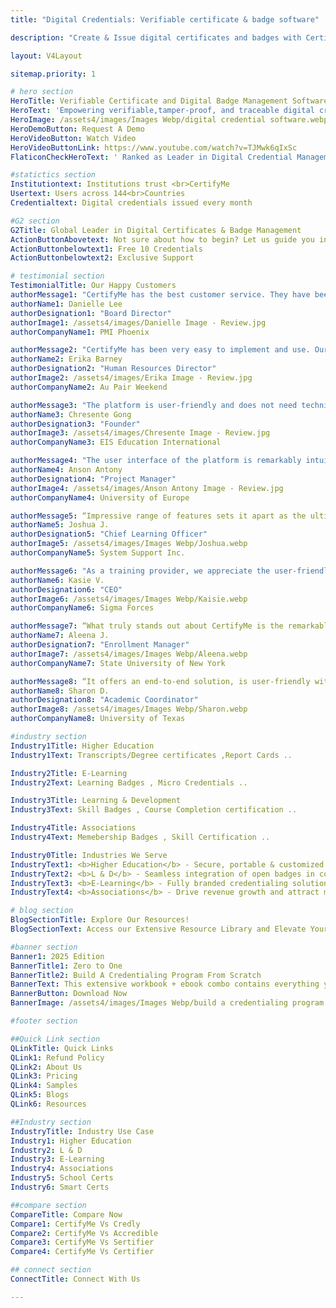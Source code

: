 ```yaml
---
title: "Digital Credentials: Verifiable certificate & badge software"

description: "Create & Issue digital certificates and badges with CertifyMe and feel confident that you’ve got the easiest technology and the best support in the industry."

layout: V4Layout

sitemap.priority: 1

# hero section 
HeroTitle: Verifiable Certificate and Digital Badge Management Software for Higher Education  
HeroText: 'Empowering verifiable,tamper-proof, and traceable digital credentials globally'
HeroImage: /assets4/images/Images Webp/digital credential software.webp
HeroDemoButton: Request A Demo
HeroVideoButton: Watch Video
HeroVideoButtonLink: https://www.youtube.com/watch?v=TJMwk6qIxSc
FlaticonCheckHeroText: ' Ranked as Leader in Digital Credential Management Software across Education Industry - G2 , TrustRadius , Capterra' 

#statictics section
Institutiontext: Institutions trust <br>CertifyMe
Usertext: Users across 144<br>Countries
Credentialtext: Digital credentials issued every month

#G2 section
G2Title: Global Leader in Digital Certificates & Badge Management
ActionButtonAbovetext: Not sure about how to begin? Let us guide you in the right direction!
ActionButtonbelowtext1: Free 10 Credentials
ActionButtonbelowtext2: Exclusive Support

# testimonial section
TestimonialTitle: Our Happy Customers
authorMessage1: "CertifyMe has the best customer service. They have been partners beside us as long as we have used their product. Our members that have received digital certificates love having something they can keep online and share with their peers."
authorName1: Danielle Lee
authorDesignation1: "Board Director"
authorImage1: /assets4/images/Danielle Image - Review.jpg
authorCompanyName1: PMI Phoenix

authorMessage2: "CertifyMe has been very easy to implement and use. Our organization used CertifyMe to create over 7000 certificates this past year. We were able to integrate CertifyMe with our CRM, thus requiring minimal time in labor to produce and send the certificates."
authorName2: Erika Barney
authorDesignation2: "Human Resources Director"
authorImage2: /assets4/images/Erika Image - Review.jpg
authorCompanyName2: Au Pair Weekend

authorMessage3: "The platform is user-friendly and does not need technical knowledge to issue digital credentials. On top of that, I commend their staff, who constantly check on us occasionally, as well as respond to our suggestions and comments."
authorName3: Chresente Gong
authorDesignation3: "Founder"
authorImage3: /assets4/images/Chresente Image - Review.jpg
authorCompanyName3: EIS Education International

authorMessage4: "The user interface of the platform is remarkably intuitive and makes it easier to use. I really want to acknowledge the exceptional support that CertifyMe has been providing, which counts a lot towards our satisfaction in using the tool."
authorName4: Anson Antony
authorDesignation4: "Project Manager"
authorImage4: /assets4/images/Anson Antony Image - Review.jpg
authorCompanyName4: University of Europe

authorMessage5: “Impressive range of features sets it apart as the ultimate solution for certificate verification. Their enterprise plan, along with customizable options, caters to diverse company needs, making it an awesome choice.”
authorName5: Joshua J.
authorDesignation5: "Chief Learning Officer"
authorImage5: /assets4/images/Images Webp/Joshua.webp
authorCompanyName5: System Support Inc.

authorMessage6: "As a training provider, we appreciate the user-friendly interface and customizable digital badging options, which our students enthusiastically showcase on their social media profiles."
authorName6: Kasie V.
authorDesignation6: "CEO"
authorImage6: /assets4/images/Images Webp/Kaisie.webp
authorCompanyName6: Sigma Forces

authorMessage7: “What truly stands out about CertifyMe is the remarkable support provided by their customer success team. They go above and beyond to ensure a seamless experience. Additionally, the platform boasts a clear and intuitive user interface, allowing easy navigation and customization.”
authorName7: Aleena J.
authorDesignation7: "Enrollment Manager"
authorImage7: /assets4/images/Images Webp/Aleena.webp
authorCompanyName7: State University of New York

authorMessage8: “It offers an end-to-end solution, is user-friendly with single-click awarding, enables students to share badges on LinkedIn, provides branding options, and has excellent customer support and training.”
authorName8: Sharon D.
authorDesignation8: "Academic Coordinator"
authorImage8: /assets4/images/Images Webp/Sharon.webp
authorCompanyName8: University of Texas

#industry section
Industry1Title: Higher Education
Industry1Text: Transcripts/Degree certificates ,Report Cards ..

Industry2Title: E-Learning
Industry2Text: Learning Badges , Micro Credentials ..

Industry3Title: Learning & Development
Industry3Text: Skill Badges , Course Completion certification ..

Industry4Title: Associations
Industry4Text: Memebership Badges , Skill Certification ..

Industry0Title: Industries We Serve
IndustryText1: <b>Higher Education</b> - Secure, portable & customized digital certificates & report cards to drive student engagement.
IndustryText2: <b>L & D</b> - Seamless integration of open badges in corporate training programs for better business outcome.
IndustryText3: <b>E-Learning</b> - Fully branded credentialing solution for learning platforms to boost brand awareness and course completion rates.
IndustryText4: <b>Associations</b> - Drive revenue growth and attract members organically with digital badges & certificates.

# blog section
BlogSectionTitle: Explore Our Resources!
BlogSectionText: Access our Extensive Resource Library and Elevate Your Digital Credential Journey.

#banner section
Banner1: 2025 Edition
BannerTitle1: Zero to One
BannerTitle2: Build A Credentialing Program From Scratch
BannerText: This extensive workbook + ebook combo contains everything you need to build a credentialing program from scratch.
BannerButton: Download Now
BannerImage: /assets4/images/Images Webp/build a credentialing program.webp

#footer section

##Quick Link section
QLinkTitle: Quick Links
QLink1: Refund Policy
QLink2: About Us
QLink3: Pricing
QLink4: Samples
QLink5: Blogs
QLink6: Resources

##Industry section
IndustryTitle: Industry Use Case
Industry1: Higher Education
Industry2: L & D
Industry3: E-Learning
Industry4: Associations
Industry5: School Certs
Industry6: Smart Certs

##compare section
CompareTitle: Compare Now
Compare1: CertifyMe Vs Credly
Compare2: CertifyMe Vs Accredible
Compare3: CertifyMe Vs Sertifier
Compare4: CertifyMe Vs Certifier

## connect section
ConnectTitle: Connect With Us

---
```

